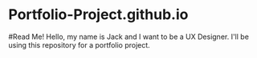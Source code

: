 # Portfolio-Project.github.io
#Read Me!
Hello, my name is Jack and I want to be a UX Designer. I'll be using this repository for a portfolio project.
